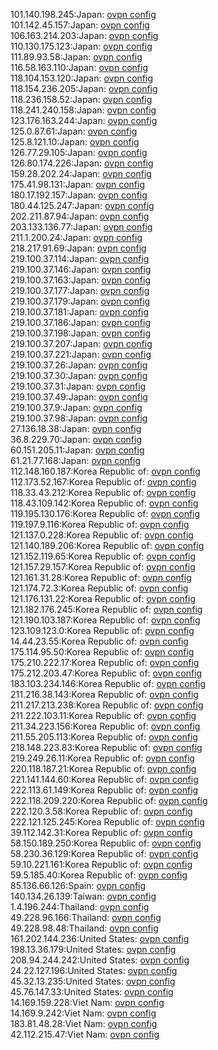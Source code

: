 101.140.198.245:Japan: [ovpn config](vpn/101_140_198_245.ovpn)  
101.142.45.157:Japan: [ovpn config](vpn/101_142_45_157.ovpn)  
106.163.214.203:Japan: [ovpn config](vpn/106_163_214_203.ovpn)  
110.130.175.123:Japan: [ovpn config](vpn/110_130_175_123.ovpn)  
111.89.93.58:Japan: [ovpn config](vpn/111_89_93_58.ovpn)  
116.58.163.110:Japan: [ovpn config](vpn/116_58_163_110.ovpn)  
118.104.153.120:Japan: [ovpn config](vpn/118_104_153_120.ovpn)  
118.154.236.205:Japan: [ovpn config](vpn/118_154_236_205.ovpn)  
118.236.158.52:Japan: [ovpn config](vpn/118_236_158_52.ovpn)  
118.241.240.158:Japan: [ovpn config](vpn/118_241_240_158.ovpn)  
123.176.163.244:Japan: [ovpn config](vpn/123_176_163_244.ovpn)  
125.0.87.61:Japan: [ovpn config](vpn/125_0_87_61.ovpn)  
125.8.121.10:Japan: [ovpn config](vpn/125_8_121_10.ovpn)  
126.77.29.105:Japan: [ovpn config](vpn/126_77_29_105.ovpn)  
126.80.174.226:Japan: [ovpn config](vpn/126_80_174_226.ovpn)  
159.28.202.24:Japan: [ovpn config](vpn/159_28_202_24.ovpn)  
175.41.98.131:Japan: [ovpn config](vpn/175_41_98_131.ovpn)  
180.17.192.157:Japan: [ovpn config](vpn/180_17_192_157.ovpn)  
180.44.125.247:Japan: [ovpn config](vpn/180_44_125_247.ovpn)  
202.211.87.94:Japan: [ovpn config](vpn/202_211_87_94.ovpn)  
203.133.136.77:Japan: [ovpn config](vpn/203_133_136_77.ovpn)  
211.1.200.24:Japan: [ovpn config](vpn/211_1_200_24.ovpn)  
218.217.91.69:Japan: [ovpn config](vpn/218_217_91_69.ovpn)  
219.100.37.114:Japan: [ovpn config](vpn/219_100_37_114.ovpn)  
219.100.37.146:Japan: [ovpn config](vpn/219_100_37_146.ovpn)  
219.100.37.163:Japan: [ovpn config](vpn/219_100_37_163.ovpn)  
219.100.37.177:Japan: [ovpn config](vpn/219_100_37_177.ovpn)  
219.100.37.179:Japan: [ovpn config](vpn/219_100_37_179.ovpn)  
219.100.37.181:Japan: [ovpn config](vpn/219_100_37_181.ovpn)  
219.100.37.186:Japan: [ovpn config](vpn/219_100_37_186.ovpn)  
219.100.37.198:Japan: [ovpn config](vpn/219_100_37_198.ovpn)  
219.100.37.207:Japan: [ovpn config](vpn/219_100_37_207.ovpn)  
219.100.37.221:Japan: [ovpn config](vpn/219_100_37_221.ovpn)  
219.100.37.26:Japan: [ovpn config](vpn/219_100_37_26.ovpn)  
219.100.37.30:Japan: [ovpn config](vpn/219_100_37_30.ovpn)  
219.100.37.31:Japan: [ovpn config](vpn/219_100_37_31.ovpn)  
219.100.37.49:Japan: [ovpn config](vpn/219_100_37_49.ovpn)  
219.100.37.9:Japan: [ovpn config](vpn/219_100_37_9.ovpn)  
219.100.37.98:Japan: [ovpn config](vpn/219_100_37_98.ovpn)  
27.136.18.38:Japan: [ovpn config](vpn/27_136_18_38.ovpn)  
36.8.229.70:Japan: [ovpn config](vpn/36_8_229_70.ovpn)  
60.151.205.11:Japan: [ovpn config](vpn/60_151_205_11.ovpn)  
61.21.77.168:Japan: [ovpn config](vpn/61_21_77_168.ovpn)  
112.148.160.187:Korea Republic of: [ovpn config](vpn/112_148_160_187.ovpn)  
112.173.52.167:Korea Republic of: [ovpn config](vpn/112_173_52_167.ovpn)  
118.33.43.212:Korea Republic of: [ovpn config](vpn/118_33_43_212.ovpn)  
118.43.109.142:Korea Republic of: [ovpn config](vpn/118_43_109_142.ovpn)  
119.195.130.176:Korea Republic of: [ovpn config](vpn/119_195_130_176.ovpn)  
119.197.9.116:Korea Republic of: [ovpn config](vpn/119_197_9_116.ovpn)  
121.137.0.228:Korea Republic of: [ovpn config](vpn/121_137_0_228.ovpn)  
121.140.189.206:Korea Republic of: [ovpn config](vpn/121_140_189_206.ovpn)  
121.152.119.65:Korea Republic of: [ovpn config](vpn/121_152_119_65.ovpn)  
121.157.29.157:Korea Republic of: [ovpn config](vpn/121_157_29_157.ovpn)  
121.161.31.28:Korea Republic of: [ovpn config](vpn/121_161_31_28.ovpn)  
121.174.72.3:Korea Republic of: [ovpn config](vpn/121_174_72_3.ovpn)  
121.176.131.22:Korea Republic of: [ovpn config](vpn/121_176_131_22.ovpn)  
121.182.176.245:Korea Republic of: [ovpn config](vpn/121_182_176_245.ovpn)  
121.190.103.187:Korea Republic of: [ovpn config](vpn/121_190_103_187.ovpn)  
123.109.123.0:Korea Republic of: [ovpn config](vpn/123_109_123_0.ovpn)  
14.44.23.55:Korea Republic of: [ovpn config](vpn/14_44_23_55.ovpn)  
175.114.95.50:Korea Republic of: [ovpn config](vpn/175_114_95_50.ovpn)  
175.210.222.17:Korea Republic of: [ovpn config](vpn/175_210_222_17.ovpn)  
175.212.203.47:Korea Republic of: [ovpn config](vpn/175_212_203_47.ovpn)  
183.103.234.146:Korea Republic of: [ovpn config](vpn/183_103_234_146.ovpn)  
211.216.38.143:Korea Republic of: [ovpn config](vpn/211_216_38_143.ovpn)  
211.217.213.238:Korea Republic of: [ovpn config](vpn/211_217_213_238.ovpn)  
211.222.103.11:Korea Republic of: [ovpn config](vpn/211_222_103_11.ovpn)  
211.34.223.156:Korea Republic of: [ovpn config](vpn/211_34_223_156.ovpn)  
211.55.205.113:Korea Republic of: [ovpn config](vpn/211_55_205_113.ovpn)  
218.148.223.83:Korea Republic of: [ovpn config](vpn/218_148_223_83.ovpn)  
219.249.26.11:Korea Republic of: [ovpn config](vpn/219_249_26_11.ovpn)  
220.118.187.21:Korea Republic of: [ovpn config](vpn/220_118_187_21.ovpn)  
221.141.144.60:Korea Republic of: [ovpn config](vpn/221_141_144_60.ovpn)  
222.113.61.149:Korea Republic of: [ovpn config](vpn/222_113_61_149.ovpn)  
222.118.209.220:Korea Republic of: [ovpn config](vpn/222_118_209_220.ovpn)  
222.120.3.58:Korea Republic of: [ovpn config](vpn/222_120_3_58.ovpn)  
222.121.125.245:Korea Republic of: [ovpn config](vpn/222_121_125_245.ovpn)  
39.112.142.31:Korea Republic of: [ovpn config](vpn/39_112_142_31.ovpn)  
58.150.189.250:Korea Republic of: [ovpn config](vpn/58_150_189_250.ovpn)  
58.230.36.129:Korea Republic of: [ovpn config](vpn/58_230_36_129.ovpn)  
59.10.221.161:Korea Republic of: [ovpn config](vpn/59_10_221_161.ovpn)  
59.5.185.40:Korea Republic of: [ovpn config](vpn/59_5_185_40.ovpn)  
85.136.66.126:Spain: [ovpn config](vpn/85_136_66_126.ovpn)  
140.134.26.139:Taiwan: [ovpn config](vpn/140_134_26_139.ovpn)  
1.4.196.244:Thailand: [ovpn config](vpn/1_4_196_244.ovpn)  
49.228.96.166:Thailand: [ovpn config](vpn/49_228_96_166.ovpn)  
49.228.98.48:Thailand: [ovpn config](vpn/49_228_98_48.ovpn)  
161.202.144.236:United States: [ovpn config](vpn/161_202_144_236.ovpn)  
198.13.36.179:United States: [ovpn config](vpn/198_13_36_179.ovpn)  
208.94.244.242:United States: [ovpn config](vpn/208_94_244_242.ovpn)  
24.22.127.196:United States: [ovpn config](vpn/24_22_127_196.ovpn)  
45.32.13.235:United States: [ovpn config](vpn/45_32_13_235.ovpn)  
45.76.147.33:United States: [ovpn config](vpn/45_76_147_33.ovpn)  
14.169.159.228:Viet Nam: [ovpn config](vpn/14_169_159_228.ovpn)  
14.169.9.242:Viet Nam: [ovpn config](vpn/14_169_9_242.ovpn)  
183.81.48.28:Viet Nam: [ovpn config](vpn/183_81_48_28.ovpn)  
42.112.215.47:Viet Nam: [ovpn config](vpn/42_112_215_47.ovpn)  
